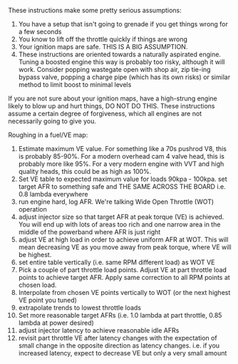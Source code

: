 These instructions make some pretty serious assumptions:

1. You have a setup that isn't going to grenade if you get things wrong for a few seconds
2. You know to lift off the throttle quickly if things are wrong
3. Your ignition maps are safe.  THIS IS A BIG ASSUMPTION.
4. These instructions are oriented towards a naturally aspirated engine.  Tuning a boosted engine this way is probably too risky, although it will work.  Consider popping wastegate open with shop air, zip tie-ing bypass valve, popping a charge pipe (which has its own risks) or similar method to limit boost to minimal levels

  If you are not sure about your ignition maps, have a high-strung engine likely to blow up and hurt things, DO NOT DO THIS.  These instructions assume a certain degree of forgiveness, which all engines are not necessarily going to give you.

Roughing in a fuel/VE map:

1. Estimate maximum VE value.  For something like a 70s pushrod V8, this is probably 85-90%.  For a modern overhead cam 4 valve head, this is probably more like 95%.  For a very modern engine with VVT and high quality heads, this could be as high as 100%.
2. Set VE table to expected maximum value for loads 90kpa - 100kpa.  set target AFR to something safe and THE SAME ACROSS THE BOARD i.e. 0.8 lambda everywhere
3. run engine hard, log AFR.  We're talking Wide Open Throttle (WOT) operation
4. adjust injector size so that target AFR at peak torque (VE) is achieved.  You will end up with lots of areas too rich and one narrow area in the middle of the powerband where AFR is just right
5. adjust VE at high load in order to achieve uniform AFR at WOT.  This will mean decreasing VE as you move away from peak torque, where VE will be highest.
6. set entire table vertically (i.e. same RPM different load) as WOT VE
7. Pick a couple of part throttle load points.  Adjust VE at part throttle load points to achieve target AFR.  Apply same correction to all RPM points at chosen load.
8. Interpolate from chosen VE points vertically to WOT (or the next highest VE point you tuned)
9. extrapolate trends to lowest throttle loads
10. Set more reasonable target AFRs (i.e. 1.0 lambda at part throttle, 0.85 lambda at power desired)
11. adjust injector latency to achieve reasonable idle AFRs
12. revisit part throttle VE after latency changes with the expectation of small change in the opposite direction as latency changes.  i.e. if you increased latency, expect to decrease VE but only a very small amount
